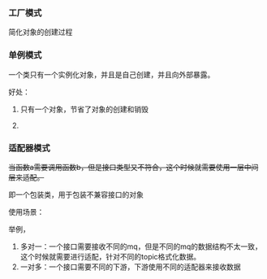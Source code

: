 ### 工厂模式

简化对象的创建过程



### 单例模式

一个类只有一个实例化对象，并且是自己创建，并且向外部暴露。

好处：

1. 只有一个对象，节省了对象的创建和销毁



2. 



### 适配器模式

~~当函数a需要调用函数b，但是接口类型又不符合，这个时候就需要使用一层中间层来适配。~~

即一个包装类，用于包装不兼容接口的对象

使用场景：

举例，

1. 多对一：一个接口需要接收不同的mq，但是不同的mq的数据结构不太一致，这个时候就需要进行适配，针对不同的topic格式化数据。
2. 一对多：一个接口需要不同的下游，下游使用不同的适配器来接收数据